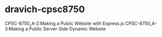 # dravich-cpsc8750
CPSC-8750_A-2:Making a Public Website with Express.js
CPSC-8750_A-3:Making a Public Server-Side Dynamic Website
